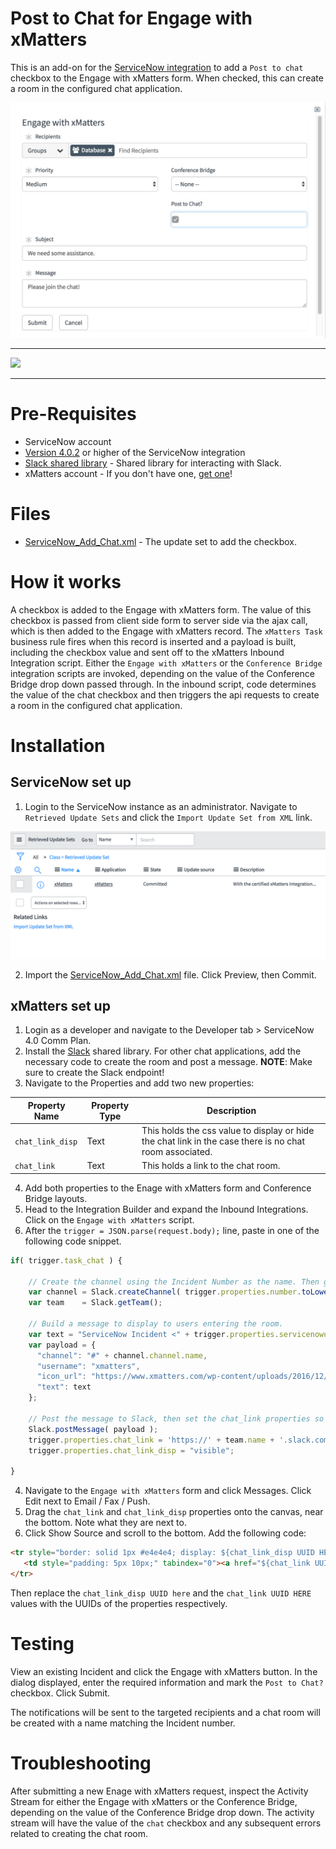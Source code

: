 # Post to Chat for Engage with xMatters
This is an add-on for the [ServiceNow integration](https://store.servicenow.com/sn_appstore_store.do#!/store/application/5950d7444f2231000e9fa88ca310c78c/4.0.2) to add a `Post to chat` checkbox to the Engage with xMatters form. When checked, this can create a room in the configured chat application. 

<kbd>
  <img src="/media/EngageScreenshot.png" width="575">
</kbd>

---------

<kbd>
  <img src="https://github.com/xmatters/xMatters-Labs/raw/master/media/disclaimer.png">
</kbd>


---------


# Pre-Requisites
* ServiceNow account
* [Version 4.0.2](https://store.servicenow.com/sn_appstore_store.do#!/store/application/5950d7444f2231000e9fa88ca310c78c/4.0.2) or higher of the ServiceNow integration
* [Slack shared library](https://github.com/xmatters/xm-labs-slack) - Shared library for interacting with Slack. 
* xMatters account - If you don't have one, [get one](https://www.xmatters.com)!

# Files
* [ServiceNow_Add_Chat.xml](ServiceNow_Add_Chat.xml) - The update set to add the checkbox. 


# How it works
A checkbox is added to the Engage with xMatters form. The value of this checkbox is passed from client side form to server side via the ajax call, which is then added to the Engage with xMatters record. The `xMatters Task` business rule fires when this record is inserted and a payload is built, including the checkbox value and sent off to the xMatters Inbound Integration script. Either the `Engage with xMatters` or the `Conference Bridge` integration scripts are invoked, depending on the value of the Conference Bridge drop down passed through. 
In the inbound script, code determines the value of the chat checkbox and then triggers the api requests to create a room in the configured chat application. 

# Installation

## ServiceNow set up
1. Login to the ServiceNow instance as an administrator. Navigate to `Retrieved Update Sets` and click the `Import Update Set from XML` link. 

<kbd>
  <img src="/media/ImportUpdateSet.png">
</kbd>

2. Import the [ServiceNow_Add_Chat.xml](ServiceNow_Add_Chat.xml) file. Click Preview, then Commit. 


## xMatters set up
1. Login as a developer and navigate to the Developer tab > ServiceNow 4.0 Comm Plan.
2. Install the [Slack](https://github.com/xmatters/xm-labs-slack/) shared library. For other chat applications, add the necessary code to create the room and post a message. **NOTE**: Make sure to create the Slack endpoint!
3. Navigate to the Properties and add two new properties:

| Property Name  | Property Type | Description | 
| ------------- | ------------- | ----------- |
| `chat_link_disp`  | Text  | This holds the css value to display or hide the chat link in the case there is no chat room associated. |
| `chat_link`  | Text  | This holds a link to the chat room. |

4. Add both properties to the Enage with xMatters form and Conference Bridge layouts. 
2. Head to the Integration Builder and expand the Inbound Integrations. Click on the `Engage with xMatters` script. 
3. After the `trigger = JSON.parse(request.body);` line, paste in one of the following code snippet.
```javascript
if( trigger.task_chat ) {
    
    // Create the channel using the Incident Number as the name. Then get the Team details. 
    var channel = Slack.createChannel( trigger.properties.number.toLowerCase() );
    var team    = Slack.getTeam();

    // Build a message to display to users entering the room. 
    var text = "ServiceNow Incident <" + trigger.properties.servicenowurl + '/nav_to.do?uri=incident.do?sys_id=' + trigger.properties.sys_id + '|' + trigger.properties.number + '>: ' + trigger.properties.short_description;
    var payload = { 
      "channel": "#" + channel.channel.name, 
      "username": "xmatters",
      "icon_url": "https://www.xmatters.com/wp-content/uploads/2016/12/xmatters-x-logo.png", 
      "text": text
    };

    // Post the message to Slack, then set the chat_link properties so the notifications contain the Slack room link. 
    Slack.postMessage( payload );
    trigger.properties.chat_link = 'https://' + team.name + '.slack.com/messages/' + trigger.properties.number;
    trigger.properties.chat_link_disp = "visible";

}
```

4. Navigate to the `Engage with xMatters` form and click Messages. Click Edit next to Email / Fax / Push. 
5. Drag the `chat_link` and `chat_link_disp` properties onto the canvas, near the bottom. Note what they are next to. 
6. Click Show Source and scroll to the bottom. Add the following code:

```html
<tr style="border: solid 1px #e4e4e4; display: ${chat_link_disp UUID HERE}">
   <td style="padding: 5px 10px;" tabindex="0"><a href="${chat_link UUID HERE}">Join Chat</a></td>
</tr>
```
Then replace the `chat_link_disp UUID here` and the `chat_link UUID HERE` values with the UUIDs of the properties respectively. 


# Testing
View an existing Incident and click the Engage with xMatters button. In the dialog displayed, enter the required information and mark the `Post to Chat?` checkbox. Click Submit. 

The notifications will be sent to the targeted recipients and a chat room will be created with a name matching the Incident number. 

# Troubleshooting
After submitting a new Enage with xMatters request, inspect the Activity Stream for either the Engage with xMatters or the Conference Bridge, depending on the value of the Conference Bridge drop down. The activity stream will have the value of the `chat` checkbox and any subsequent errors related to creating the chat room. 
